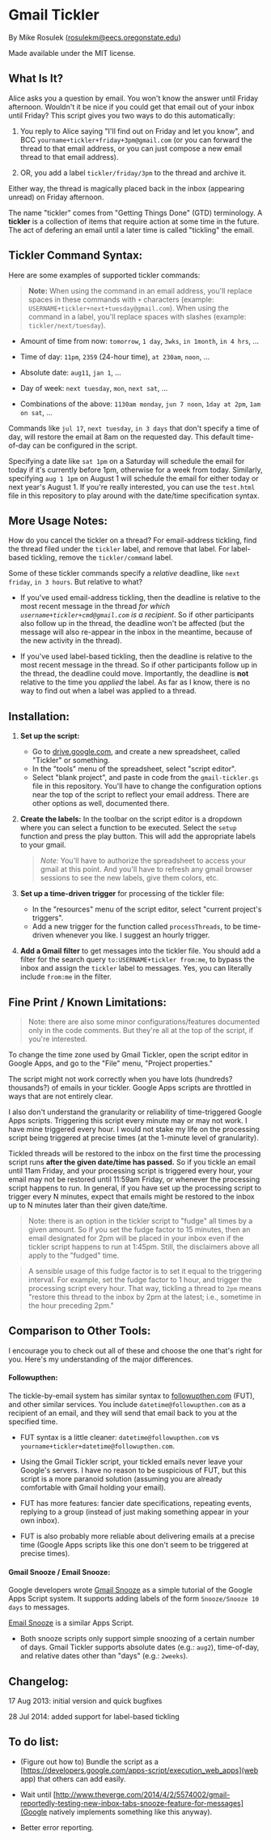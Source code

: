 Gmail Tickler
=============

By Mike Rosulek (rosulekm@eecs.oregonstate.edu)

Made available under the MIT license.

## What Is It?

Alice asks you a question by email. You won't know the answer until Friday afternoon. Wouldn't it be nice if you could get that email out of your inbox until Friday? This script gives you two ways to do this automatically:

1. You reply to Alice saying "I'll find out on Friday and let you know", and BCC `yourname+tickler+friday+3pm@gmail.com` (or you can forward the thread to that email address, or you can just compose a new email thread to that email address).

2. OR, you add a label `tickler/friday/3pm` to the thread and archive it.

Either way, the thread is magically placed back in the inbox (appearing unread) on Friday afternoon.

The name "tickler" comes from "Getting Things Done" (GTD) terminology. A **tickler** is a collection of items that require action at some time in the future. The act of defering an email until a later time is called "tickling" the email.

## Tickler Command Syntax:

Here are some examples of supported tickler commands:

> **Note:** When using the command in an email address, you'll replace spaces in these commands with `+` characters (example: `USERNAME+tickler+next+tuesday@gmail.com`). When using the command in a label, you'll replace spaces with slashes (example: `tickler/next/tuesday`).

* Amount of time from now: `tomorrow`, `1 day`, `3wks`, `in 1month`, `in 4 hrs`, ...

* Time of day: `11pm`, `2359` (24-hour time), `at 230am`, `noon`, ...

* Absolute date: `aug11`, `jan 1`, ...

* Day of week: `next tuesday`, `mon`, `next sat`, ...

* Combinations of the above: `1130am monday`, `jun 7 noon`, `1day at 2pm`, `1am on sat`, ...

Commands like `jul 17`, `next tuesday`, `in 3 days` that don't specify a time of day, will restore the email at 8am on the requested day. This default time-of-day can be configured in the script.

Specifying a date like `sat 1pm` on a Saturday will schedule the email for today if it's currently before 1pm, otherwise for a week from today. Similarly, specifying `aug 1 1pm` on August 1 will schedule the email for either today or next year's August 1. If you're really interested, you can use the `test.html` file in this repository to play around with the date/time specification syntax.

## More Usage Notes:

How do you cancel the tickler on a thread? For email-address tickling, find the thread filed under the `tickler` label, and remove that label. For label-based tickling, remove the `tickler/command` label.

Some of these tickler commands specify a *relative* deadline, like `next friday`, `in 3 hours`. But relative to what? 

* If you've used email-address tickling, then the deadline is relative to the most recent message in the thread *for which `username+tickler+cmd@gmail.com` is a recipient*. So if other participants also follow up in the thread, the deadline won't be affected (but the message will also re-appear in the inbox in the meantime, because of the new activity in the thread).

* If you've used label-based tickling, then the deadline is relative to the most recent message in the thread. So if other participants follow up in the thread, the deadline could move. Importantly, the deadline is **not** relative to the time you *applied* the label. As far as I know, there is no way to find out when a label was applied to a thread.

## Installation:

1. **Set up the script:**
    * Go to [drive.google.com](http://drive.google.com), and create a new spreadsheet, called "Tickler" or something.
    * In the "tools" menu of the spreadsheet, select "script editor".
    * Select "blank project", and paste in code from the `gmail-tickler.gs` file in this repository. You'll have to change the configuration options near the top of the script to reflect your email address. There are other options as well, documented there.

2. **Create the labels:** In the toolbar on the script editor is a dropdown where you can select a function to be executed. Select the `setup` function and press the play button. This will add the appropriate labels to your gmail. 
    > *Note:* You'll have to authorize the spreadsheet to access your gmail at this point. And you'll have to refresh any gmail browser sessions to see the new labels, give them colors, etc.

3. **Set up a time-driven trigger** for processing of the tickler file:
    * In the "resources" menu of the script editor, select "current project's triggers".
    * Add a new trigger for the function called `processThreads`, to be time-driven whenever you like. I suggest an hourly trigger.

4. **Add a Gmail filter** to get messages into the tickler file. You should add a filter for the search query `to:USERNAME+tickler from:me`, to bypass the inbox and assign the `tickler` label to messages. Yes, you can literally include `from:me` in the filter.

## Fine Print / Known Limitations:

> Note: there are also some minor configurations/features documented only in the code comments. But they're all at the top of the script, if you're interested.

To change the time zone used by Gmail Tickler, open the script editor in Google Apps, and go to the "File" menu, "Project properties."

The script might not work correctly when you have lots (hundreds? thousands?) of emails in your tickler. Google Apps scripts are throttled in ways that are not entirely clear.

I also don't understand the granularity or reliability of time-triggered Google Apps scripts. Triggering this script every minute may or may not work. I have mine triggered every hour. I would not stake my life on the processing script being triggered at precise times (at the 1-minute level of granularity).

Tickled threads will be restored to the inbox on the first time the processing script runs **after the given date/time has passed.** So if you tickle an email until 11am Friday, and your processing script is triggered every hour, your email may not be restored until 11:59am Friday, or whenever the processing script happens to run. In general, if you have set up the processing script to trigger every N minutes, expect that emails might be restored to the inbox up to N minutes later than their given date/time.

> Note: there is an option in the tickler script to "fudge" all times by a given amount. So if you set the fudge factor to 15 minutes, then an email designated for 2pm will be placed in your inbox even if the tickler script happens to run at 1:45pm. Still, the disclaimers above all apply to the "fudged" time.

> A sensible usage of this fudge factor is to set it equal to the triggering interval. For example, set the fudge factor to 1 hour, and trigger the processing script every hour. That way, tickling a thread to `2pm` means "restore this thread to the inbox by 2pm at the latest; i.e., sometime in the hour preceding 2pm."

## Comparison to Other Tools:

I encourage you to check out all of these and choose the one that's right for you. Here's my understanding of the major differences.

#### Followupthen:

The tickle-by-email system has similar syntax to [followupthen.com](http://followupthen.com) (FUT), and other similar services. You include `datetime@followupthen.com` as a recipient of an email, and they will send that email back to you at the specified time.

* FUT syntax is a little cleaner: `datetime@followupthen.com` vs `yourname+tickler+datetime@followupthen.com`.

* Using the Gmail Tickler script, your tickled emails never leave your Google's servers. I have no reason to be suspicious of FUT, but this script is a more paranoid solution (assuming you are already comfortable with Gmail holding your email).

* FUT has more features: fancier date specifications, repeating events, replying to a group (instead of just making something appear in your own inbox).

* FUT is also probably more reliable about delivering emails at a precise time (Google Apps scripts like this one don't seem to be triggered at precise times).

#### Gmail Snooze / Email Snooze:

Google developers wrote [Gmail Snooze](http://googleappsdeveloper.blogspot.com/2011/07/gmail-snooze-with-apps-script.html) as a simple tutorial of the Google Apps Script system. It supports adding labels of the form `Snooze/Snooze 10 days` to messages.

[Email Snooze](http://messymatters.com/snooze/) is a similar Apps Script.

* Both snooze scripts only support simple snoozing of a certain number of days. Gmail Tickler supports absolute dates (e.g.: `aug2`), time-of-day, and relative dates other than "days" (e.g.: `2weeks`).

## Changelog:

17 Aug 2013: initial version and quick bugfixes

28 Jul 2014: added support for label-based tickling

## To do list:

* (Figure out how to) Bundle the script as a [https://developers.google.com/apps-script/execution_web_apps](web app) that others can add easily.

* Wait until [http://www.theverge.com/2014/4/2/5574002/gmail-reportedly-testing-new-inbox-tabs-snooze-feature-for-messages](Google natively implements something like this anyway).

* Better error reporting.
